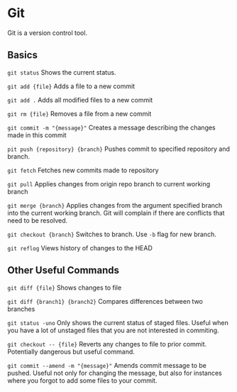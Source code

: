 # Git

Git is a version control tool.

## Basics

`git status` Shows the current status.

`git add {file}` Adds a file to a new commit

`git add .` Adds all modified files to a new commit

`git rm {file}` Removes a file from a new commit

`git commit -m "{message}"` Creates a message describing the changes made in this commit

`pit push {repository} {branch}` Pushes commit to specified repository and branch.

`git fetch` Fetches new commits made to repository

`git pull` Applies changes from origin repo branch to current working branch

`git merge {branch}` Applies changes from the argument specified branch into the current working branch. Git will complain if there are conflicts that need to be resolved.

`git checkout {branch}` Switches to branch. Use `-b` flag for new branch.

`git reflog` Views history of changes to the HEAD

## Other Useful Commands

`git diff {file}` Shows changes to file

`git diff {branch1} {branch2}` Compares differences between two branches

`git status -uno` Only shows the current status of staged files. Useful when you have a lot of unstaged files that you are not interested in commiting.

`git checkout -- {file}` Reverts any changes to file to prior commit. Potentially dangerous but useful command.

`git commit --amend -m "{message}"` Amends commit message to be pushed. Useful not only for changing the message, but also for instances where you forgot to add some files to your commit.
